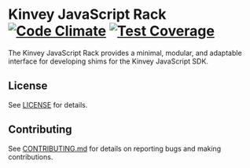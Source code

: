# Kinvey JavaScript Rack [![Code Climate](https://codeclimate.com/github/Kinvey/javascript-rack/badges/gpa.svg)](https://codeclimate.com/github/Kinvey/javascript-rack) [![Test Coverage](https://codeclimate.com/github/Kinvey/javascript-rack/badges/coverage.svg)](https://codeclimate.com/github/Kinvey/javascript-rack/coverage)
The Kinvey JavaScript Rack provides a minimal, modular, and adaptable interface for developing shims for the Kinvey JavaScript SDK.

## License
See [LICENSE](LICENSE) for details.

## Contributing
See [CONTRIBUTING.md](CONTRIBUTING.md) for details on reporting bugs and making contributions.
